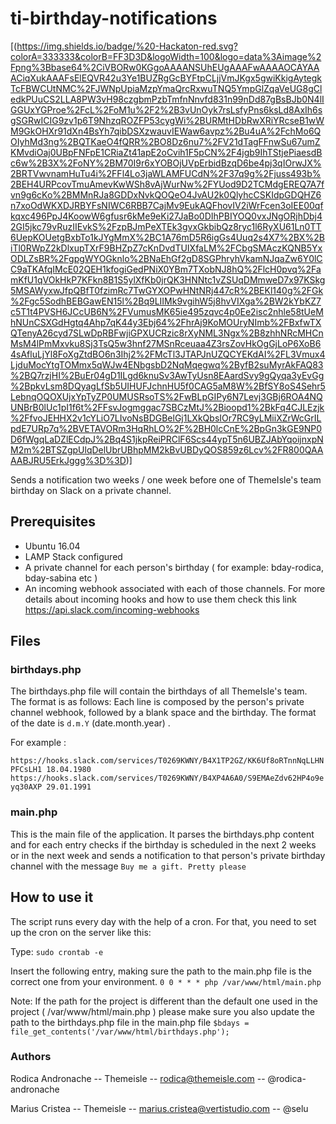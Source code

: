 # ti-birthday-notifications
[(https://img.shields.io/badge/%20-Hackaton-red.svg?colorA=333333&colorB=FF3D3D&logoWidth=100&logo=data%3Aimage%2Fpng%3Bbase64%2CiVBORw0KGgoAAAANSUhEUgAAAFwAAAAOCAYAAACiqXukAAAFsElEQVR42u3Ye1BUZRgGcBYFtpCLjjVmJKgx5gwiKkigAytegkTcFBWCUtNMC%2FJWNpUpiaMzpYmaQrcRxwuTNQ5YmpGlZqaVeUG8gCledkPUuCS2LLA8PW3vH98czgbmPzbTmfnNnvfd831n99nDd87gBsBJb0N4lIGGUxYGProe%2FcL%2FoM1u%2F2%2B3vUnOyk7rsLsfyPns6ksLd8AxIh6sgSGRwICIG9zv1p6T9NhzqROZFP53cygWi%2BURMtHDbRwXRiYRcseB1wWM9GkOHXr91dXn4BsYh7qibDSXzwauvIEWaw6avpz%2Bu4uA%2FchMo6QOIyhMd3ng%2BQTKaeO4fQRR%2BO8Dz6nu7%2FV21dTagFFnwSu67umZKMvdiOaj0UBpFNFpE1CRiaZt41apE2oCvih1F5pCN%2F4jgb9IhTStjePiaesdBc6w%2B3X%2FoNY%2BM70I9r6xYOBOjUVpErbidBzqD6be4pj3qIOrwJX%2BRTVwvnamHuTu4i%2FFl4Lo3jaWLAMFUCdN%2F37q9g%2Fjuss493b%2BEH4URPcovTmuAmevKwWSh8vAjWurNw%2FYUod9D2TCMdgEREQ7A7fvn9g6cKo%2BMMnRJa8GDDxNvkQOQeO4JvAU2k0QlyhcCSKIdpGDQHZ6n7xoOdWKXDJRBYFsNIWC6RBB7CajMv9EukAQFhovIV2iWrFcen3oIEE00qfkqxc496PpJ4KoowW6gfusr6kMe9eKi27JaBo0DIhPBIYOQ0vxJNgORjhDbj42GI5jkc79vRuzIIEvkS%2FzpBJmPeXTEk3gvxGkbibQz8ryc1l6RyXU61Ln0TT6UepKOUetgBxbTo1kJYgMmX%2BC1A76mD5R6igGs4Uuq2s4X7%2BX%2BiTl0RWpZ2kDlxupTXrF9BHZpZ7cKnDvdTUIXfaLM%2FCbgSMAczKQNB5YxODLZsBR%2FgpgWYOGknlo%2BNaEhGf2gD8SGPhryhVkamNJqaZw6Y0lCC9aTKAfqIMcE02QEH1kfogiGedPNiX0YBm7TXobNJ8hQ%2FlcH0pvq%2FamKfU1qVOkHkP7KFkn8B1S5ylXfKb0jrQK3HNNtc1vZSUqDMmweD7x97KSkg5MSAWyxwJfpQBfT0fzimRc7TwGYXOPwHNtNRj447cR%2BEKl140g%2FGk%2Fgc5SodhBEBGawEN15l%2Bq9LIIMk9vgihW5j8hvVIXga%2BW2kYbKZ7c5T1t4PVSH6JCcUB6N%2FVumusMK65ie495zqvc4p0Ee2isc2nhle58tUeMhNUnCSXGdHgtq4Ahp7qK44y3Ebj64%2FhrAj9KoMOUryNImb%2FBxfwTXQTenyA26cyd7SLwDpRBFwjiGPXUCRzic8rXyNML3Ngx%2B8zhhNRcMHCnMsM4lPmMxvku8Sj3TsQ5w3hnf27MSnRceuaa4Z3rsZovHkOgGjLoP6XoB64sAfluLjYl8FoXgZtdBO6n3Ihj2%2FMcTl3JTAPJnUZQCYEKdAI%2FL3Vmux4LjduMocYtgTOMmx5qWJw4ENbgsbD2NqMqegwq%2ByfB2suMyrAkFAQ83%2BQ7rzjHI%2BuEr04gD1ILgd6knuSv3AwTyUsn8EAardSvy9gQyqa3yEvGg%2BpkvLsm8DQyagLfSb5UIHUFJchnHU5f0CAG5aM8W%2BfSY8oS4Sehr5LebnqOQOXUjxYpTyZP0UMUSRsoTS%2FwBLpGIPy6N7Levj3GBj6ROA4NQUNBrB0lUc1pI1f6t%2FFsvJogmggac7SBCzMtJ%2Bioopd1%2BkFq4CJLEzjk%2FfvoJEHHX2v1cYLiO7LIvoNsBDGBelGj1LXkQbsIOr7RC9yLMiiXZrWcGrILpdE7URp7q%2BVETAVORm3HqRhLO%2F%2BH0lcCnE%2BpGn3kGE9NP0D6fWgqLaDZlECdpJ%2Bq4S1jkpReiPRClF6Scs44ypT5n6UBZJAbYqoijnxpNM2m%2BTSZgpUlqDelUbrUBhpMM2kBvUBDyQOS859z6Lcv%2FR800QAAAABJRU5ErkJggg%3D%3D)]

Sends a notification two weeks / one week before one of ThemeIsle's team birthday on Slack on a private channel.

## Prerequisites
- Ubuntu 16.04
- LAMP Stack configured
- A private channel for each person's birthday ( for example: bday-rodica, bday-sabina etc )
- An incoming webhook associated with each of those channels. For more details about incoming hooks and how to use them check this link https://api.slack.com/incoming-webhooks

## Files

### birthdays.php

The birthdays.php file will contain the birthdays of all ThemeIsle's team.
The format is as follows:
Each line is composed by the person's private channel webhook, followed by a blank space and the birthday. The format of the date is `d.m.Y` (date.month.year) .

For example :

`https://hooks.slack.com/services/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 18.04.1980
https://hooks.slack.com/services/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 29.01.1991`

### main.php
This is the main file of the application. It parses the birthdays.php content and for each entry checks if the birthday is scheduled in the next 2 weeks or in the next week and sends a notification to that person's private birthday channel with the message `Buy me a gift. Pretty please`

## How to use it
The script runs every day with the help of a cron. For that, you need to set up the cron on the server like this:

Type:
`sudo crontab -e`

Insert the following entry, making sure the path to the main.php file is the correct one from your environment.
`0 0 * * * php /var/www/html/main.php`

Note: If the path for the project is different than the default one used in the project ( /var/www/html/main.php ) please make sure you also update the path to the birthdays.php file in the main.php file `$bdays = file_get_contents('/var/www/html/birthdays.php');`

### Authors

Rodica Andronache -- Themeisle -- rodica@themeisle.com -- @rodica-andronache

Marius Cristea -- Themeisle -- marius.cristea@vertistudio.com -- @selu
